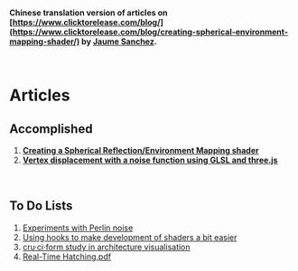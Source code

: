 <br/>

**Chinese translation version of articles on [https://www.clicktorelease.com/blog/](https://www.clicktorelease.com/blog/creating-spherical-environment-mapping-shader/) by  [Jaume Sanchez](https://github.com/spite).**

<br/>

# Articles 

## Accomplished

1.  [**Creating a Spherical Reflection/Environment Mapping shader**](https://github.com/xiehuating/translation-of-clicktorelease.com-blogs/blob/master/Creating%20a%20Spherical%20Reflection%20Environment%20Mapping%20shader.md)
2.  [**Vertex displacement with a noise function using GLSL and three.js**](https://github.com/xiehuating/translation-of-clicktorelease.com-blogs/blob/master/Vertex%20displacement%20with%20a%20noise%20function%20using%20GLSL%20and%20threejs.md)

<br/>

## To Do Lists

1. [Experiments with Perlin noise](https://www.clicktorelease.com/blog/experiments-with-perlin-noise/)
2. [Using hooks to make development of shaders a bit easier](https://www.clicktorelease.com/blog/using-hooks-for-easier-development-webgl-glsl/)
3. [cru·ci·form study in architecture visualisation](https://www.clicktorelease.com/blog/making-of-cruciform/)
4. [Real-Time Hatching.pdf](pdfs/hatching.pdf)

<br/>

